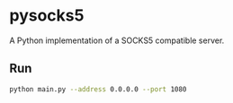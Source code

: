 # pysocks5
A Python implementation of a SOCKS5 compatible server.

## Run
```bash
python main.py --address 0.0.0.0 --port 1080
```
